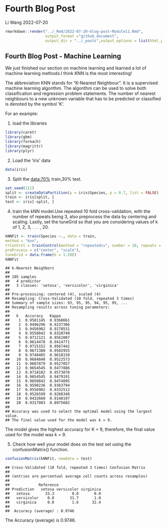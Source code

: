Fourth Blog Post
================
Li Wang
2022-07-20

``` r
rmarkdown::render("../_Rmd/2022-07-20-blog-post-Module11.Rmd", 
                  output_format ="github_document",
                  output_dir = "../_posts",output_options = list(html_preview= FALSE))
```

## Fourth Blog Post - Machine Learning

We just finished our section on machine learning and learned a lot of
machine learning methods.I think KNN is the most interesting\!

The abbreviation KNN stands for “K-Nearest Neighbour”. It is a
supervised machine learning algorithm. The algorithm can be used to
solve both classification and regression problem statements. The number
of nearest neighbours to a new unknown variable that has to be predicted
or classified is denoted by the symbol ‘K’.

For an example:

1.  load the libraries

<!-- end list -->

``` r
library(caret)
library(gbm)
library(foreach)
library(magrittr)
library(plyr)
```

2.  Load the ‘iris’ data

<!-- end list -->

``` r
data(iris)
```

3.  Split the <data:70%> train,30% test.

<!-- end list -->

``` r
set.seed(111)
split <- createDataPartition(y = iris$Species, p = 0.7, list = FALSE)
train <- iris[split, ]
test <- iris[-split, ]
```

4.  train the kNN model.Use repeated 10 fold cross-validation, with the
    number of repeats being 3, also preprocess the data by centering and
    scaling. Lastly, set the tuneGrid so that you are considering values
    of k of 1, 2, 3, . . . , 20.

<!-- end list -->

``` r
kNNFit <- train(Species ~., data = train,
method = "knn",
trControl = trainControl(method = "repeatedcv", number = 10, repeats = 3),
preProcess = c("center", "scale"),
tuneGrid = data.frame(k = 1:20))
kNNFit
```

    ## k-Nearest Neighbors 
    ## 
    ## 105 samples
    ##   4 predictor
    ##   3 classes: 'setosa', 'versicolor', 'virginica' 
    ## 
    ## Pre-processing: centered (4), scaled (4) 
    ## Resampling: Cross-Validated (10 fold, repeated 3 times) 
    ## Summary of sample sizes: 93, 95, 95, 94, 95, 95, ... 
    ## Resampling results across tuning parameters:
    ## 
    ##   k   Accuracy   Kappa    
    ##    1  0.9581145  0.9368661
    ##    2  0.9496296  0.9237386
    ##    3  0.9456902  0.9178531
    ##    4  0.9550842  0.9320740
    ##    5  0.9712121  0.9562007
    ##    6  0.9614478  0.9414771
    ##    7  0.9715152  0.9567442
    ##    8  0.9671380  0.9502955
    ##    9  0.9748485  0.9618158
    ##   10  0.9684848  0.9522573
    ##   11  0.9687879  0.9527057
    ##   12  0.9654545  0.9477886
    ##   13  0.9718182  0.9573078
    ##   14  0.9654545  0.9479191
    ##   15  0.9650842  0.9474895
    ##   16  0.9590236  0.9383794
    ##   17  0.9556902  0.9332512
    ##   18  0.9526599  0.9288348
    ##   19  0.9432660  0.9148197
    ##   20  0.9317003  0.8975602
    ## 
    ## Accuracy was used to select the optimal model using the largest value.
    ## The final value used for the model was k = 9.

The model gives the highest accuracy for K = 9, therefore, the final
value used for the model was k = 9.

5.  Check how well your model does on the test set using the
    confusionMatrix() function.

<!-- end list -->

``` r
confusionMatrix(kNNFit, newdata = test)
```

    ## Cross-Validated (10 fold, repeated 3 times) Confusion Matrix 
    ## 
    ## (entries are percentual average cell counts across resamples)
    ##  
    ##             Reference
    ## Prediction   setosa versicolor virginica
    ##   setosa       33.3        0.0       0.0
    ##   versicolor    0.0       31.7       1.0
    ##   virginica     0.0        1.6      32.4
    ##                             
    ##  Accuracy (average) : 0.9746

The Accuracy (average) is 0.9746.
